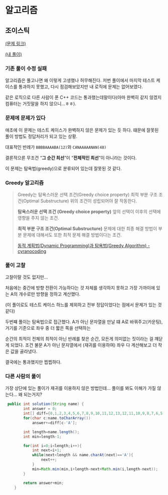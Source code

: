 # 알고리즘
## 조이스틱
[(문제 링크)](https://programmers.co.kr/learn/courses/30/lessons/42860)

[(내 풀이)](https://programmers.co.kr/learn/courses/30/lessons/42860/solution_groups?language=java&type=my)

### 기존 풀이 수정 실패
알고리즘은 풀고나면 왜 이렇게 고생했나 허무해진다. 저번 풀이에서 마지막 테스트 케이스를 통과하지 못했고, 다시 점검해보았지만 내 로직에 문제는 없어보였다. 

같은 로직으로 다른 사람이 푼 C++ 코드는 통과했는데말이다(아마 완벽히 같지 않겠지 컴퓨터는 거짓말을 하지 않으니...ㅎㅎ).

### 문제에 문제가 있다
애초에 이 문제는 테스트 케이스가 완벽하지 않은 문제가 있는 듯 하다. 떄문에 잘못된 풀이 방법도 정답처리가 되고 있는 상황.

대표적인 반례가 `BBBBAAAABA(12)`와 `CANAAAAANAN(48)`

결론적으론 무조건 “**그 순간 최선**”이 “**전체적인 최선**”이 아니라는 것이다.

이 문제는 탐욕법(greedy)으로 분류되어 있는데 잘못된 것 같다.

### Greedy 알고리즘

> Greedy는
탐욕스러운 선택 조건(Greedy choice property)
최적 부분 구조 조건(Optimal Substructure)
위의 조건이 성립되어야 잘 작동한다.
> 
> **탐욕스러운 선택 조건 (Greedy choice property)**
앞의 선택이 이후의 선택에 영향을 주지 않는 조건.
>
> **최적 부분 구조 조건(Optimal Substructure)**
문제에 대한 최종 해결 방법이 부분 문제에 대해서도 또한 최적 문제 해결 방법이다는 조건.
>
> [동적 계획법(Dynamic Programming)과 탐욕법(Greedy Algorithm) - cyranocoding](https://velog.io/@cyranocoding/%EB%8F%99%EC%A0%81-%EA%B3%84%ED%9A%8D%EB%B2%95Dynamic-Programming%EA%B3%BC-%ED%83%90%EC%9A%95%EB%B2%95Greedy-Algorithm-3yjyoohia5)

### 풀이 고찰
고찰이랄 것도 없지만...

처음에는 중간에 방향 전환이 가능하다는 것 자체를 생각하지 못하고 가장 가까이에 있는 A의 개수로만 방향을 정하고 계산했다. 

(이 풀이로도 테스트 케이스 하느를 제외하고 전부 정답이었다는 점에서 문제가 있는 것 같다)

두번쨰 풀이는 탐욕법으로 접근했다. A가 아닌 문자열을 만날 떄 A로 바꿔주고(카운팅), 거기를 기준으로 좌우 중 더 짧은 쪽을 선택하는

순간의 최적이 전체의 최적이 아닌 반례를 찾은 순간, 모든게 의미없는 짓이라는 걸 꺠닫게 되었다. 조건 불문 A가 아닌 문자열에서 (재귀를 이용하여) 좌우 다 계산해보고 더 작은 값을 골라냈다.

결국에는 통과했지만 찝찝하다.

### 다른 사람의 풀이
가장 상단에 있는 풀이가 재귀를 이용하지 않은 방법인데... 풀이를 봐도 이해가 가질 않는다... 왜 되는거지?

``` java
 public int solution(String name) {
        int answer = 0;
        int[] diff={0,1,2,3,4,5,6,7,8,9,10,11,12,13,12,11,10,9,8,7,6,5,4,3,2,1};
        for(char c:name.toCharArray())
            answer+=diff[c-'A'];

        int length=name.length();
        int min=length-1;

        for(int i=0;i<length;i++){
            int next=i+1;
            while(next<length && name.charAt(next)=='A'){
                next++;
            }                
            min=Math.min(min,i+length-next+Math.min(i,length-next));
        }

        return answer+min;
    }
```